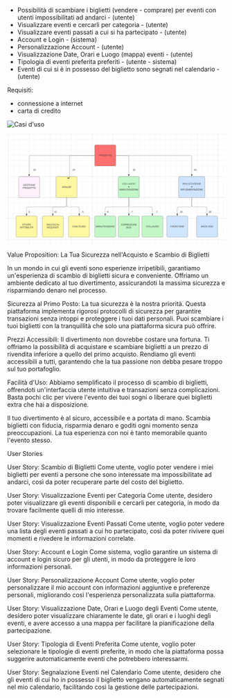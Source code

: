 - Possibilità di scambiare i biglietti (vendere - comprare) per eventi con utenti impossibilitati ad andarci - (utente)
- Visualizzare eventi e cercarli per categoria - (utente)
- Visualizzare eventi passati a cui si ha partecipato - (utente)
- Account e Login - (sistema)
- Personalizzazione Account - (utente)
- Visualizzazione Date, Orari e Luogo (mappa) eventi - (utente)
- Tipologia di eventi preferita preferiti - (utente - sistema)
- Eventi di cui si è in possesso del biglietto sono segnati nel calendario - (utente)

Requisiti:
- connessione a internet
- carta di credito

![Casi d'uso](https://yuml.me/diagram/usecase/[Customer]-(Login),[Logged%20Customer]-(Show%20past%20Event%20where%20Customer%20participated),[Customer]-(Sign%20In),(Sign%20In)%3E(Add%20Card),(Sign%20In)%3E(Verify%20Email),(Sign%20In)%3C(Favourite%20Type%20of%20Event),(Login)%3C(Reset%20Password),[Logged%20Customer]-(Buy%20Ticket),[Logged%20Customer]-(Logout),[Logged%20Customer]-(Change%20Personal%20Information),[Logged%20Customer]-(Research%20Ticket),[Logged%20Customer]-(View%20Ticket),[Logged%20Customer]-(Sell%20Ticket),(Buy%20Ticket)%3C(Add%20Event%20to%20the%20Calendar),(Logout)%3C(Delete%20Account),[Customer]%5E[Logged%20Customer],(Buy%20Ticket)%3E[Bank])

![WBS](Work_Breakdown_Structure.png)

Value Proposition: 
La Tua Sicurezza nell'Acquisto e Scambio di Biglietti

In un mondo in cui gli eventi sono esperienze irripetibili, garantiamo un'esperienza di scambio di biglietti sicura e conveniente. Offriamo un ambiente dedicato al tuo divertimento, assicurandoti la massima sicurezza e risparmiando denaro nel processo.

Sicurezza al Primo Posto:
La tua sicurezza è la nostra priorità. Questa piattaforma implementa rigorosi protocolli di sicurezza per garantire transazioni senza intoppi e proteggere i tuoi dati personali. Puoi scambiare i tuoi biglietti con la tranquillità che solo una piattaforma sicura può offrire.

Prezzi Accessibili:
Il divertimento non dovrebbe costare una fortuna. Ti offriamo la possibilità di acquistare e scambiare biglietti a un prezzo di rivendita inferiore a quello del primo acquisto. Rendiamo gli eventi accessibili a tutti, garantendo che la tua passione non debba pesare troppo sul tuo portafoglio.

Facilità d'Uso:
Abbiamo semplificato il processo di scambio di biglietti, offrendoti un'interfaccia utente intuitiva e transazioni senza complicazioni. Basta pochi clic per vivere l'evento dei tuoi sogni o liberare quei biglietti extra che hai a disposizione.

Il tuo divertimento è al sicuro, accessibile e a portata di mano. Scambia biglietti con fiducia, risparmia denaro e goditi ogni momento senza preoccupazioni. La tua esperienza con noi è tanto memorabile quanto l'evento stesso.

User Stories

User Story: Scambio di Biglietti
Come utente, voglio poter vendere i miei biglietti per eventi a persone che sono interessate ma impossibilitate ad andarci, così da poter recuperare parte del costo del biglietto.

User Story: Visualizzazione Eventi per Categoria
Come utente, desidero poter visualizzare gli eventi disponibili e cercarli per categoria, in modo da trovare facilmente quelli di mio interesse.

User Story: Visualizzazione Eventi Passati
Come utente, voglio poter vedere una lista degli eventi passati a cui ho partecipato, così da poter rivivere quei momenti e rivedere le informazioni correlate.

User Story: Account e Login
Come sistema, voglio garantire un sistema di account e login sicuro per gli utenti, in modo da proteggere le loro informazioni personali.

User Story: Personalizzazione Account
Come utente, voglio poter personalizzare il mio account con informazioni aggiuntive e preferenze personali, migliorando così l'esperienza personalizzata sulla piattaforma.

User Story: Visualizzazione Date, Orari e Luogo degli Eventi
Come utente, desidero poter visualizzare chiaramente le date, gli orari e i luoghi degli eventi, e avere accesso a una mappa per facilitare la pianificazione della partecipazione.

User Story: Tipologia di Eventi Preferita
Come utente, voglio poter selezionare le tipologie di eventi preferite, in modo che la piattaforma possa suggerire automaticamente eventi che potrebbero interessarmi.

User Story: Segnalazione Eventi nel Calendario
Come utente, desidero che gli eventi di cui ho in possesso il biglietto vengano automaticamente segnati nel mio calendario, facilitando così la gestione delle partecipazioni.
